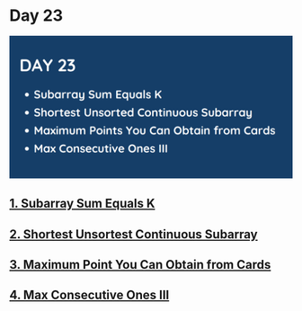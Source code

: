 # Day 23
![](../images/day23.png)

## [1. Subarray Sum Equals K](560.%20Subarray%20Sum%20Equals%20K.md)

## [2. Shortest Unsortest Continuous Subarray](581.%20Shortest%20Unsorted%20Continuous%20Subarray.md)

## [3. Maximum Point You Can Obtain from Cards](1423.%20Maximum%20Points%20You%20Can%20Obtain%20from%20Cards.md)

## [4. Max Consecutive Ones III](1004.%20Max%20Consecutive%20Ones%20III.md)